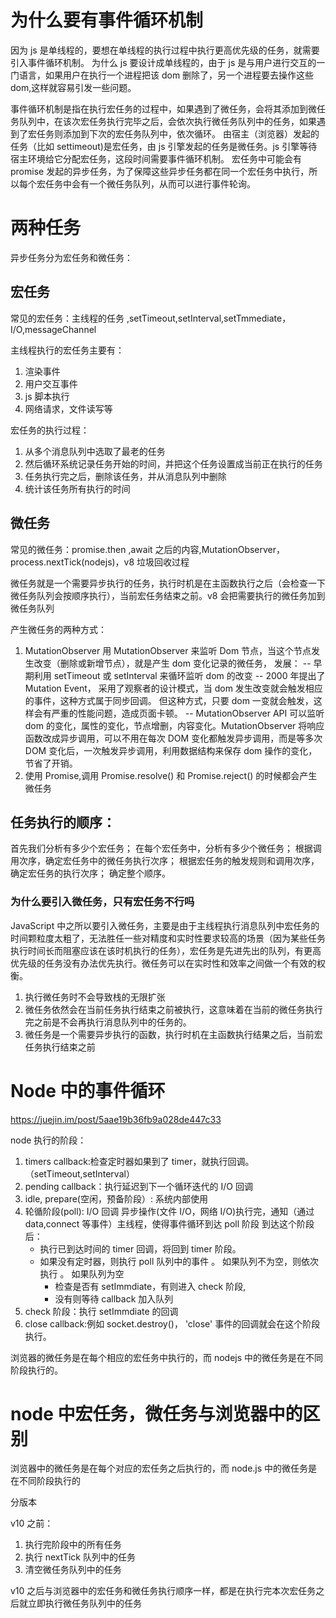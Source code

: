 # 为什么要有事件循环机制

因为 js 是单线程的，要想在单线程的执行过程中执行更高优先级的任务，就需要引入事件循环机制。
为什么 js 要设计成单线程的，由于 js 是与用户进行交互的一门语言，如果用户在执行一个进程把该 dom 删除了，另一个进程要去操作这些 dom,这样就容易引发一些问题。

事件循环机制是指在执行宏任务的过程中，如果遇到了微任务，会将其添加到微任务队列中，在该次宏任务执行完毕之后，会依次执行微任务队列中的任务，如果遇到了宏任务则添加到下次的宏任务队列中，依次循环。
由宿主（浏览器）发起的任务（比如 settimeout)是宏任务，由 js 引擎发起的任务是微任务。js 引擎等待宿主环境给它分配宏任务，这段时间需要事件循环机制。
宏任务中可能会有 promise 发起的异步任务，为了保障这些异步任务都在同一个宏任务中执行，所以每个宏任务中会有一个微任务队列，从而可以进行事件轮询。

# 两种任务

异步任务分为宏任务和微任务：

## 宏任务

常见的宏任务：主线程的任务 ,setTimeout,setInterval,setTmmediate，I/O,messageChannel

主线程执行的宏任务主要有：

1. 渲染事件
2. 用户交互事件
3. js 脚本执行
4. 网络请求，文件读写等

宏任务的执行过程：

1. 从多个消息队列中选取了最老的任务
2. 然后循环系统记录任务开始的时间，并把这个任务设置成当前正在执行的任务
3. 任务执行完之后，删除该任务，并从消息队列中删除
4. 统计该任务所有执行的时间

## 微任务

常见的微任务：promise.then ,await 之后的内容,MutationObserver，process.nextTick(nodejs)，v8 垃圾回收过程

微任务就是一个需要异步执行的任务，执行时机是在主函数执行之后（会检查一下微任务队列会按顺序执行），当前宏任务结束之前。v8 会把需要执行的微任务加到微任务队列

产生微任务的两种方式：

1. MutationObserver
   用 MutationObserver 来监听 Dom 节点，当这个节点发生改变（删除或新增节点），就是产生 dom 变化记录的微任务，
   发展：
   -- 早期利用 setTimeout 或 setInterval 来循环监听 dom 的改变
   -- 2000 年提出了 Mutation Event， 采用了观察者的设计模式，当 dom 发生改变就会触发相应的事件，这种方式属于同步回调。 但这种方式，只要 dom 一变就会触发，这样会有严重的性能问题，造成页面卡顿。
   -- MutationObserver API 可以监听 dom 的变化，属性的变化，节点增删，内容变化。MutationObserver 将响应函数改成异步调用，可以不用在每次 DOM 变化都触发异步调用，而是等多次 DOM 变化后，一次触发异步调用，利用数据结构来保存 dom 操作的变化，节省了开销。
2. 使用 Promise,调用 Promise.resolve() 和 Promise.reject() 的时候都会产生微任务

## 任务执行的顺序：

首先我们分析有多少个宏任务；
在每个宏任务中，分析有多少个微任务；
根据调用次序，确定宏任务中的微任务执行次序；
根据宏任务的触发规则和调用次序，确定宏任务的执行次序；
确定整个顺序。

### 为什么要引入微任务，只有宏任务不行吗

JavaScript 中之所以要引入微任务，主要是由于主线程执行消息队列中宏任务的时间颗粒度太粗了，无法胜任一些对精度和实时性要求较高的场景（因为某些任务执行时间长而阻塞应该在该时机执行的任务），宏任务是先进先出的队列，有更高优先级的任务没有办法优先执行。微任务可以在实时性和效率之间做一个有效的权衡。

1. 执行微任务时不会导致栈的无限扩张
2. 微任务依然会在当前任务执行结束之前被执行，这意味着在当前的微任务执行完之前是不会再执行消息队列中的任务的。
3. 微任务是一个需要异步执行的函数，执行时机在主函数执行结果之后，当前宏任务执行结束之前

# Node 中的事件循环

https://juejin.im/post/5aae19b36fb9a028de447c33

node 执行的阶段：

1. timers callback:检查定时器如果到了 timer，就执行回调。（setTimeout,setInterval）
2. pending callback：执行延迟到下一个循环迭代的 I/O 回调
3. idle, prepare(空闲，预备阶段）: 系统内部使用
4. 轮循阶段(poll): I/O 回调
   异步操作(文件 I/O，网络 I/O)执行完，通知（通过 data,connect 等事件）主线程，使得事件循环到达 poll 阶段
   到达这个阶段后：
   - 执行已到达时间的 timer 回调，将回到 timer 阶段。
   - 如果没有定时器，则执行 poll 队列中的事件
     。 如果队列不为空，则依次执行
     。 如果队列为空
     - 检查是否有 setImmdiate，有则进入 check 阶段,
     - 没有则等待 callback 加入队列
5. check 阶段：执行 setImmdiate 的回调
6. close callback:例如 socket.destroy()， 'close' 事件的回调就会在这个阶段执行。

浏览器的微任务是在每个相应的宏任务中执行的，而 nodejs 中的微任务是在不同阶段执行的。

# node 中宏任务，微任务与浏览器中的区别

浏览器中的微任务是在每个对应的宏任务之后执行的，而 node.js 中的微任务是在不同阶段执行的

分版本

v10 之前：

1.  执行完阶段中的所有任务
2.  执行 nextTick 队列中的任务
3.  清空微任务队列中的任务

v10 之后与浏览器中的宏任务和微任务执行顺序一样，都是在执行完本次宏任务之后就立即执行微任务队列中的任务
